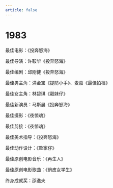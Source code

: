 ```yaml
---
article: false
---
```


# 1983

最佳电影：《投奔怒海》

最佳导演：许鞍华《投奔怒海》

最佳编剧：邱刚健《投奔怒海》

最佳男主角：洪金宝《提防小手》、麦嘉《最佳拍档》

最佳女主角：林碧琪《靓妹仔》

最佳新演员：马斯晨《投奔怒海》

最佳摄影：《夜惊魂》

最佳剪接：《夜惊魂》

最佳美术指导：《投奔怒海》

最佳动作设计：《败家仔》

最佳原创电影音乐：《再生人》

最佳原创电影歌曲：《俏皮女学生》

终身成就奖：邵逸夫